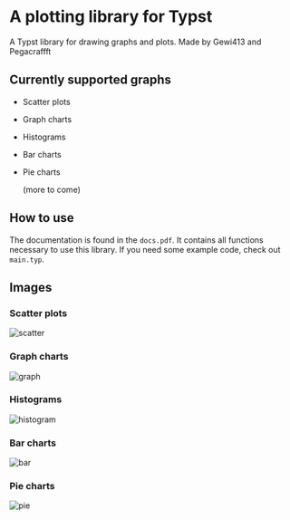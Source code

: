 # A plotting library for Typst

A Typst library for drawing graphs and plots.
Made by Gewi413 and Pegacraffft

## Currently supported graphs

- Scatter plots

- Graph charts

- Histograms

- Bar charts

- Pie charts

  (more to come)

## How to use

The documentation is found in the `docs.pdf`. It contains all functions necessary to use this library.
If you need some example code, check out `main.typ`.

## Images

### Scatter plots

![scatter](./images/scatter.png)

### Graph charts

![graph](./images/graph.png)

### Histograms

![histogram](./images/histogram.png)

### Bar charts

![bar](./images/bar.png)

### Pie charts

![pie](.\images\pie.png)
